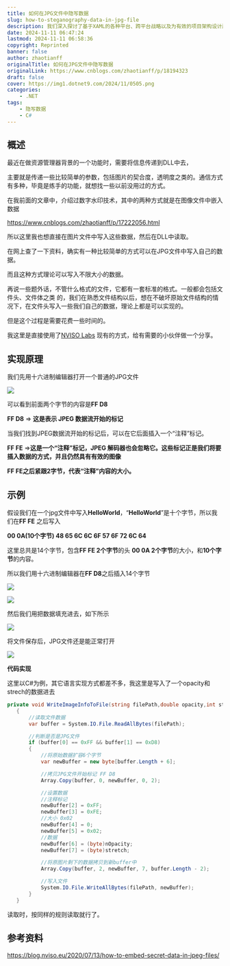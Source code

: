 ```yaml
---
title: 如何在JPG文件中隐写数据
slug: how-to-steganography-data-in-jpg-file
description: 我们深入探讨了基于XAML的各种平台、跨平台战略以及为有效的项目架构设计所需的核心技术。
date: 2024-11-11 06:47:24
lastmod: 2024-11-11 06:58:36
copyright: Reprinted
banner: false
author: zhaotianff
originalTitle: 如何在JPG文件中隐写数据
originalLink: https://www.cnblogs.com/zhaotianff/p/18194323
draft: false
cover: https://img1.dotnet9.com/2024/11/0505.png
categories: 
    - .NET
tags: 
    - 隐写数据
    - C#
---
```


## 概述

最近在做资源管理器背景的一个功能时，需要将信息传递到DLL中去，

主要就是传递一些比较简单的参数，包括图片的契合度，透明度之类的。通信方式有多种，毕竟是练手的功能，就想找一些以前没用过的方式。

 在我前面的文章中，介绍过数字水印技术，其中的两种方式就是在图像文件中嵌入数据

https://www.cnblogs.com/zhaotianff/p/17222056.html 

所以这里我也想直接在图片文件中写入这些数据，然后在DLL中读取。

在网上查了一下资料，确实有一种比较简单的方式可以在JPG文件中写入自己的数据。

而且这种方式理论可以写入不限大小的数据。 

再说一些题外话，不管什么格式的文件，它都有一套标准的格式。一般都会包括文件头、文件体之类 的，我们在熟悉文件结构以后，想在不破坏原始文件结构的情况下，在文件头写入一些我们自己的数据，理论上都是可以实现的。

但是这个过程是需要花费一些时间的。

我这里是直接使用了[NVISO Labs](https://blog.nviso.eu/) 现有的方式，给有需要的小伙伴做一个分享。 

## 实现原理

我们先用十六进制编辑器打开一个普通的JPG文件

![](https://img1.dotnet9.com/2024/11/0501.png)

可以看到前面两个字节的内容是**FF D8**

**FF D8** => **这是表示 JPEG 数据流开始的标记** 

当我们找到JPEG数据流开始的标记后，可以在它后面插入一个“注释”标记。

**FF FE** =>**这是一个“注释”标记，JPEG 解码器也会忽略它。这些标记正是我们将要插入数据的方式，并且仍然具有有效的图像**

**FF FE之后紧跟2字节，代表“注释”内容的大小。** 

## 示例

假设我们在一个jpg文件中写入**HelloWorld**，“**HelloWorld**”是十个字节，所以我们在**FF FE** 之后写入

**00 0A(10个字节) 48 65 6C 6C 6F 57 6F 72 6C 64**   

这里总共是14个字节，包含**FF FE 2个字节**的头 **00 0A 2个字节**的大小，和**10个字节**的内容。

所以我们用十六进制编辑器在**FF D8**之后插入14个字节

![](https://img1.dotnet9.com/2024/11/0502.png)

![](https://img1.dotnet9.com/2024/11/0503.png)

 然后我们用把数据填充进去，如下所示

![](https://img1.dotnet9.com/2024/11/0504.png)

 将文件保存后，JPG文件还是能正常打开

![](https://img1.dotnet9.com/2024/11/0505.png)

 **代码实现**

这里以C#为例，其它语言实现方式都差不多，我这里是写入了一个opacity和strech的数据进去

```csharp
private void WriteImageInfoToFile(string filePath,double opacity,int stretch)
   {
       //读取文件数据
       var buffer = System.IO.File.ReadAllBytes(filePath);

       //判断是否是JPG文件
       if (buffer[0] == 0xFF && buffer[1] == 0xD8)
       {
           //将原始数据扩容6个字节
           var newBuffer = new byte[buffer.Length + 6];

           //拷贝JPG文件开始标记 FF D8
           Array.Copy(buffer, 0, newBuffer, 0, 2);

           //设置数据
           //注释标记
           newBuffer[2] = 0xFF;
           newBuffer[3] = 0xFE;
           //大小 0x02
           newBuffer[4] = 0;
           newBuffer[5] = 0x02;
           //数据
           newBuffer[6] = (byte)nOpacity;
           newBuffer[7] = (byte)stretch;

           //将原图片剩下的数据拷贝到新buffer中
           Array.Copy(buffer, 2, newBuffer, 7, buffer.Length - 2);

           //写入文件
           System.IO.File.WriteAllBytes(filePath, newBuffer);
       }
   }
```

读取时，按同样的规则读取就行了。 

## 参考资料

https://blog.nviso.eu/2020/07/13/how-to-embed-secret-data-in-jpeg-files/
